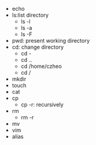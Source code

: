 - echo
- ls:list directory
    - ls -l
    - ls -a
    - ls -F
- pwd: present working directory
- cd: change directory
    - cd -
    - cd ..
    - cd /home/czheo
    - cd /
- mkdir
- touch
- cat
- cp
    - cp -r: recursively
- rm
    - rm -r
- mv
- vim
- alias

